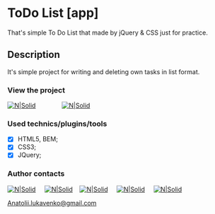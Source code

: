 # ToDo List [app]

That's simple To Do List that made by jQuery & CSS just for practice. 

## Description

It's simple project for writing and deleting own tasks in list format.

### View the project

 [![N|Solid](https://image.ibb.co/iEWAJe/readme_repo_button.png)](https://practicejsluan.000webhostapp.com/todo_list.html) &nbsp; &nbsp; &nbsp; &nbsp; &nbsp; &nbsp; &nbsp; [![N|Solid](https://image.ibb.co/dTFFjK/readme_site_button.png)](https://github.com/Tolala9/ToDo-List-simple-)  


### Used technics/plugins/tools

- [x] HTML5, BEM;
- [x] CSS3; 
- [x] JQuery;

### Author contacts

 [![N|Solid](https://image.ibb.co/kxmx5T/facebook_icon_2.png)](https://www.facebook.com/profile.php?id=100004768836692) &nbsp; &nbsp; [![N|Solid](https://image.ibb.co/gjgmzo/linkedin_icon_2.png)](https://www.linkedin.com/in/anatolii-lukavenko/) &nbsp; &nbsp;[![N|Solid](https://image.ibb.co/ievZTe/upwork_icon.png)](https://www.upwork.com/o/profiles/users/_~0166e2e8e838bcaeff/) &nbsp; &nbsp; [![N|Solid](https://image.ibb.co/hsM8C8/cv_icon_2.png)](https://luancv.000webhostapp.com/) &nbsp; &nbsp; [![N|Solid](https://image.ibb.co/cw7UkT/mail_icon_2.png)](Anatolii.lukavenko@gmail.com)  

 
 Anatolii.lukavenko@gmail.com

